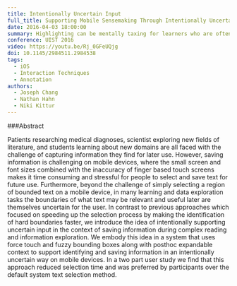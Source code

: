 ```yaml
---
title: Intentionally Uncertain Input
full_title: Supporting Mobile Sensemaking Through Intentionally Uncertain Highlighting
date: 2016-04-03 18:00:00
summary: Highlighting can be mentally taxing for learners who are often unsure about how much information they needed to include. We introduce the idea of intentionally uncertain input in the context of highlighting on mobile devices. We present a system that uses force touch and fuzzy bounding boxes to support saving information while users are uncertain about where to highlight.
conference: UIST 2016
video: https://youtu.be/Rj_0GFeUQjg
doi: 10.1145/2984511.2984538
tags:
  - iOS
  - Interaction Techniques
  - Annotation
authors:
  - Joseph Chang
  - Nathan Hahn
  - Niki Kittur
---
```


###Abstract

Patients researching medical diagnoses, scientist exploring new fields of literature, and students learning about new domains are all faced with the challenge of capturing information they find for later use. However, saving information is challenging on mobile devices, where the small screen and font sizes combined with the inaccuracy of finger based touch screens makes it time consuming and stressful for people to select and save text for future use. Furthermore, beyond the challenge of simply selecting a region of bounded text on a mobile device, in many learning and data exploration tasks the boundaries of what text may be relevant and useful later are themselves uncertain for the user. In contrast to previous approaches which focused on speeding up the selection process by making the identification of hard boundaries faster, we introduce the idea of intentionally supporting uncertain input in the context of saving information during complex reading and information exploration. We embody this idea in a system that uses force touch and fuzzy bounding boxes along with posthoc expandable context to support identifying and saving information in an intentionally uncertain way on mobile devices. In a two part user study we find that this approach reduced selection time and was preferred by participants over the default system text selection method.

